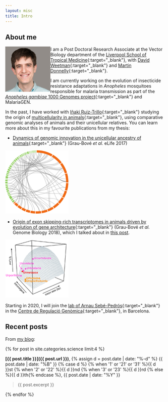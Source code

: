 ```yaml
---
layout: misc
title: Intro
---
```


## About me

<img align="left" width="143" height="143" src="/assets/img/perfil_original.png">

I am a Post Doctoral Research Associate at the Vector Biology department of the [Liverpool School of Tropical Medicine](https://www.lstmed.ac.uk/about/people/dr-xavier-grau-bov%C3%A9){:target="_blank"}, with [David Weetman](https://www.lstmed.ac.uk/about/people/dr-david-weetman){:target="_blank"} and [Martin Donnelly](https://www.lstmed.ac.uk/about/people/professor-martin-james-donnelly){:target="_blank"}.

I am currently working on the evolution of insecticide resistance adaptations in *Anopheles* mosquitoes responsible for malaria transmission as part of the [*Anopheles gambiae* 1000 Genomes project](https://www.malariagen.net/projects/ag1000g){:target="_blank"} and MalariaGEN.

In the past, I have worked with [Iñaki Ruiz-Trillo](http://multicellgenome.com/){:target="_blank"} studying the origin of [multicellularity in animals](https://www.sciencemag.org/news/2018/06/momentous-transition-multicellular-life-may-not-have-been-so-hard-after-all){:target="_blank"}, using comparative genomic analyses of animals and their unicellular relatives. You can learn more about this in my favourite publications from my thesis:

* [Dynamics of genomic innovation in the unicellular ancestry of animals](https://elifesciences.org/articles/26036){:target="_blank"} (Grau-Bové *et al.* eLife 2017)

<img width="200" src="/assets/img/microsynteny-climcowc.png">

* [Origin of exon skipping-rich transcriptomes in animals driven by evolution of gene architecture](https://genomebiology.biomedcentral.com/articles/10.1186/s13059-018-1499-9){:target="_blank"} (Grau-Bové *et al.* Genome Biology 2018), which I talked about in [this post](_posts/2018-09-18-the-evolution-of-alternative-splicing-in-eukaryotes-and-the-animal-revolution.md).

<img align="centre" width="200" src="/assets/img/asfig.png">

Starting in 2020, I will join the [lab of Arnau Sebé-Pedrós](https://www.crg.eu/en/programmes-groups/sebe-pedros-lab){:target="_blank"} in the [Centre de Regulació Genòmica](https://www.crg.cat/){:target="_blank"}, in Barcelona.

## Recent posts

From [my blog](/pages/blog.html):

{% for post in site.categories.science limit:4 %}

**[{{ post.title }}]({{ post.url }})**, {% assign d = post.date | date: "%-d" %} {{ post.date | date: "%B" }} {% case d %} {% when '1' or '21' or '31' %}{{ d }}st {% when '2' or '22' %}{{ d }}nd {% when '3' or '23' %}{{ d }}rd {% else %}{{ d }}th{% endcase %}, {{ post.date | date: "%Y" }}

> {{ post.excerpt }}

{% endfor %}
